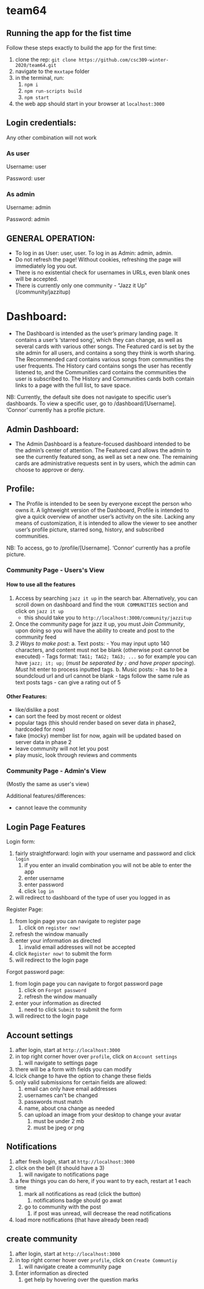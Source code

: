 # team64

## Running the app for the fist time

Follow these steps exactly to build the app for the first time:
1. clone the rep: `git clone https://github.com/csc309-winter-2020/team64.git`
2. navigate to the `mxxtape` folder
3. in the terminal, run:
    1. `npm i`
    2. `npm run-scripts build`
    3. `npm start`
4. the web app should start in your browser at `localhost:3000`

## Login credentials: 

Any other combination will not work

### As user
Username: user

Password: user

### As admin
Username: admin

Password: admin

## GENERAL OPERATION:
- To log in as User: user, user. To log in as Admin: admin, admin.
- Do not refresh the page! Without cookies, refreshing the page will immediately log you out.
- There is no existential check for usernames in URLs, even blank ones will be accepted.
- There is currently only one community - “Jazz it Up” (/community/jazzitup)

# Dashboard:
- The Dashboard is intended as the user’s primary landing page. It contains a user’s ‘starred song’, which they can change, as well as several cards with various other songs. The Featured card is set by the site admin for all users, and contains a song they think is worth sharing. The Recommended card contains various songs from communities the user frequents. The History card contains songs the user has recently listened to, and the Communities card contains the communities the user is subscribed to. The History and Communities cards both contain links to a page with the full list, to save space.

NB: Currently, the default site does not navigate to specific user’s dashboards. To view a specific user, go to /dashboard/[Username]. ‘Connor’ currently has a profile picture.

## Admin Dashboard:
- The Admin Dashboard is a feature-focused dashboard intended to be the admin’s center of attention. The Featured card allows the admin to see the currently featured song, as well as set a new one. The remaining cards are administrative requests sent in by users, which the admin can choose to approve or deny.

## Profile:
- The Profile is intended to be seen by everyone except the person who owns it. A lightweight version of the Dashboard, Profile is intended to give a quick overview of another user’s activity on the site. Lacking any means of customization, it is intended to allow the viewer to see another user’s profile picture, starred song, history, and subscribed communities.

NB: To access, go to /profile/[Username]. ‘Connor’ currently has a profile picture.

### Community Page - Users's View 

#### How to use all the features
1. Access by searching `jazz it up` in the search bar. Alternatively, you can scroll down on dashboard and find the `YOUR COMMUNITIES` section and click on `jazz it up` 
	- this should take you to `http://localhost:3000/community/jazzitup`
2. Once the community page for jazz it up, you must *Join Community*, upon doing so you will have the ability to create and post to the community feed
3. *2 Ways to make post*:
	a. Text posts: 
		- You may input upto 140 characters, and content must not be blank (otherwise post cannot be executed)
		- Tags format: `TAG1; TAG2; TAG3; ...` so for example you can have `jazz; it; up;` (*must be separated by `;` and have proper spacing*). *Must* hit enter to process inputted tags.
	b. Music posts:
		- has to be a soundcloud url and url cannot be blank 
		- tags follow the same rule as text posts tags
		- can give a rating out of 5

#### Other Features:
- like/dislike a post 
- can sort the feed by most recent or oldest 
- popular tags (this should render based on sever data in phase2, hardcoded for now)
- fake (mocky) member list for now, again will be updated based on server data in phase 2
- leave community will not let you post
- play music, look through reviews and comments 

### Community Page - Admin's View 
(Mostly the same as user's view)

Additional features/differences:
- cannot leave the community

## Login Page Features

Login form:

1. fairly straightforward: login with your username and password and click `login`
   1. if you enter an invalid combination you will not be able to enter the app
   2. enter username
   3. enter password
   4. click `log in`
2. will redirect to dashboard of the type of user you logged in as

Register Page:

1. from login page you can navigate to register page
   1. click on `register now!`
2. refresh the window manually
3. enter your information as directed
   1. invalid email addresses will not be accepted
4. click `Register now!` to submit the form
5. will redirect to the login page

Forgot password page:

1. from login page you can navigate to forgot password page
   1. click on `Forgot password`
   2. refresh the window manually
2. enter your information as directed
   1. need to click `Submit` to submit the form
3. will redirect to the login page

## Account settings

1. after login, start at `http://localhost:3000`
2. in top right corner hover over `profile`, click on `Account settings`
   1. will navigate to settings page
3. there will be a form with fields you can modify
4. lcick change to have the option to change these fields
5. only valid submissions for certain fields are allowed:
   1. email can only have email addresses
   2. usernames can't be changed
   3. passwords must match
   4. name, about cna change as needed
   5. can upload an image from your desktop to change your avatar
      1. must be under 2 mb
      2. must be jpeg or png

## Notifications

1. after fresh login, start at `http://localhost:3000`
2. click on the bell (it should have a 3)
   1. will navigate to notifications page
3. a few things you can do here, if you want to try each, restart at 1 each time
   1. mark all notifications as read (click the button)
      1. notifications badge should go awat
   2. go to community with the post
      1. if post was unread, will decrease the read notifications
4. load more notifications (that have already been read)

## create community

1. after login, start at `http://localhost:3000`
2. in top right corner hover over `profile`, click on `Create Communtiy`
   1. will navigate create a community page
3. Enter information as directed
   1. get help by hovering over the question marks
